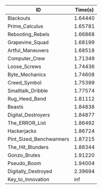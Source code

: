 |ID|Time(s)|
|-|-|
|Blackouts|1.64440|
|Prime_Calculus|1.65781|
|Rebooting_Rebels|1.66868|
|Grapevine_Squad|1.68199|
|Artful_Maneuvers|1.68518|
|Computer_Crew|1.71349|
|Loose_Screws|1.74436|
|Byte_Mechanics|1.74608|
|Creed_Symbol|1.75399|
|Smalltalk_Dribble|1.77574|
|Rug_Heed_Bend|1.81112|
|Beasts|1.84838|
|Digital_Destroyers|1.84877|
|The_ERROR_List|1.86492|
|Hackerjacks|1.86724|
|Pint_Sized_Benchwarmers|1.87215|
|The_Hit_Blunders|1.88344|
|Gonzo_Brutes|1.91220|
|Pseudo_Boom|1.94004|
|Digitally_Destroyed|2.39694|
|Key_to_Innovation|inf|
